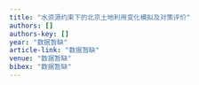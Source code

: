 ```yaml
---
title: "水资源约束下的北京土地利用变化模拟及对策评价"
authors: []
authors-key: []
year: "数据暂缺"
article-link: "数据暂缺"
venue: "数据暂缺"
bibex: "数据暂缺"
---
```

